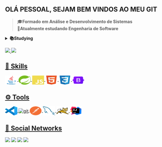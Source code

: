 ## OLÁ PESSOAL, SEJAM BEM VINDOS AO MEU GIT
  
> 🎓**Formado em Análise e Desenvolvimento de Sistemas** <br>
> 📘**Atualmente estudando Engenharia de Software** <br>

<details>
    
  <summary> <b>📚Studying</b></summary> <br>
  <img height="100px" src="https://github-readme-stats.vercel.app/api/top-langs/?username=BryanLucasCabral&hide=html&layout=compact&theme=dracula" align="right"/><br>
</details> <br>
  

<div align="left">

  <a href="https://github.com/BryanLucasCabral">
  <img height="150px" src="https://github-readme-stats.vercel.app/api?username=BryanLucasCabral&theme=dracula"/>
  <img height="150px" src="https://github-readme-streak-stats.herokuapp.com/?user=BryanLucasCabral&hide=html&layout=compact&theme=dracula"/>
    
</div>


## 🚀 Skills    

<p align="left">
  <img align="center" alt="Vini-Java" height="30" width="40" src="https://raw.githubusercontent.com/devicons/devicon/master/icons/java/java-original.svg">
  <img align="center" alt="Vini-Spring" height="30" width="40" src="https://raw.githubusercontent.com/devicons/devicon/master/icons/spring/spring-original.svg">
  <img align="center" alt="Vini-Js" height="30" width="40" src="https://raw.githubusercontent.com/devicons/devicon/master/icons/javascript/javascript-plain.svg">
  <img align="center" alt="Vini-HTML" height="30" width="40" src="https://raw.githubusercontent.com/devicons/devicon/master/icons/html5/html5-original.svg">
  <img align="center" alt="Vini-CSS" height="30" width="40" src="https://raw.githubusercontent.com/devicons/devicon/master/icons/css3/css3-original.svg">
  <img align="center" alt="Vini-Bootstrap" height="30" width="40" src="https://raw.githubusercontent.com/devicons/devicon/master/icons/bootstrap/bootstrap-original.svg">
</p>
  
## ⚙ Tools

<p align="left">
  <img align="center" alt="vs-code" height="30" width="40" src="https://github.com/devicons/devicon/blob/master/icons/vscode/vscode-original.svg">
  <img align="center" alt="git" height="30" width="40" src="https://raw.githubusercontent.com/jmnote/z-icons/master/svg/git.svg">
  <img align="center" alt="postman" height="30" width="40" src="https://raw.githubusercontent.com/devicons/devicon/master/icons/postman/postman-original.svg">
  <img align="center" alt="mysql" height="30" width="40" src="https://raw.githubusercontent.com/devicons/devicon/master/icons/mysql/mysql-original.svg">
  <img align="center" alt="tomcat" height="30" width="40" src="https://raw.githubusercontent.com/devicons/devicon/master/icons/tomcat/tomcat-original.svg">
  <img align="center" alt="intellij" height="30" width="40" src="https://raw.githubusercontent.com/devicons/devicon/master/icons/intellij/intellij-original.svg">
</p>

## 📢 Social Networks

<p align="left">
   <a href="https://www.instagram.com/bry4n._n4scim3nt0/" alt="Instagram">
  <img src="https://img.shields.io/badge/-Instagram-DF0174?style=flat-square&labelColor=DF0174&logo=instagram&logoColor=white&link=[instagram]"/></a>
  
   <a href="https://www.linkedin.com/in/bryan-nascimento-b37757209/" alt="Linkedin">
  <img src="https://img.shields.io/badge/-Linkedin-0e76a8?style=flat-square&logo=Linkedin&logoColor=white&link=[linkedin]" /></a>                                                                                                                                            
   
  <a href="mailto:Bryan.brasil.bl@gmail.com" alt="Gmail">
  <img src="https://img.shields.io/badge/-Gmail-FF0000?style=flat-square&labelColor=FF0000&logo=gmail&logoColor=white&link=[gmail]" /></a>
  
  <a href="//https://github.com/BryanLucasCabral" alt="GitHub">
  <img src="https://img.shields.io/github/followers/G0nz4g4?label=follow&style=social" /></a>
</p>
